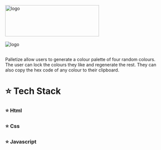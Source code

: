 <div>
  <img src="https://github.com/Devemmy01/Palletize/assets/87545460/1d797cb2-9e86-4aac-8a54-d381db5b5eeb" alt="logo" style="width: 300px; height: 100px;">
</div> <br>

<div>
  <img src="https://github.com/Devemmy01/Palletize/assets/87545460/fd1e57ff-cd85-409a-abd1-3387bd2b35b2" alt="logo">
</div> <br>

Palletize allow users to generate a colour palette of four random colours. The user can lock the colours they like and regenerate the rest. They can also copy the hex code of any colour to their clipboard.

# ⭐ Tech Stack

### ⭐ Html
### ⭐ Css

### ⭐ Javascript
